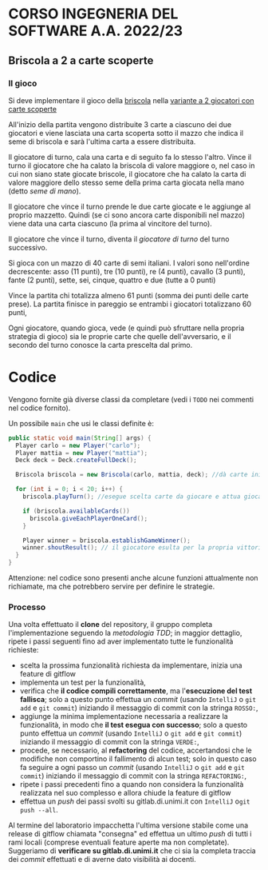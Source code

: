 # CORSO INGEGNERIA DEL SOFTWARE A.A. 2022/23

## Briscola a 2 a carte scoperte

### Il gioco

Si deve implementare il gioco della [briscola](https://it.wikipedia.org/wiki/Briscola) nella [variante a 2 giocatori con carte scoperte](https://it.wikipedia.org/wiki/Varianti_della_briscola#Briscola_scoperta) 

All'inizio della partita vengono distribuite 3 carte a ciascuno dei due giocatori 
e viene lasciata una carta scoperta sotto il mazzo che indica il seme di briscola e sarà l'ultima carta a essere distribuita.

Il giocatore di turno, cala una carta e di seguito fa lo stesso l'altro.
Vince il turno il giocatore che ha calato la briscola di valore maggiore o, nel caso in cui non siano state giocate briscole,
il giocatore che ha calato la carta di valore maggiore dello stesso seme della prima carta giocata nella mano (detto *seme di mano*).

Il giocatore che vince il turno prende le due carte giocate e 
le aggiunge al proprio mazzetto. 
Quindi (se ci sono ancora carte disponibili nel mazzo) 
viene data una carta ciascuno (la prima al vincitore del turno).

Il giocatore che vince il turno, diventa il *giocatore di turno* del turno successivo.

Si gioca con un mazzo di 40 carte di semi italiani. 
I valori sono nell'ordine decrescente: 
asso (11 punti), tre (10 punti), re (4 punti), cavallo (3 punti), fante (2 punti), sette, sei, cinque, quattro e due (tutte a 0 punti)

Vince la partita chi totalizza almeno 61 punti (somma dei punti delle carte prese). La partita finisce in pareggio se entrambi i giocatori totalizzano 60 punti,

Ogni giocatore, quando gioca, vede (e quindi può sfruttare nella propria strategia di gioco) sia le proprie carte che quelle dell'avversario, e il secondo del turno conosce la carta prescelta dal primo.


# Codice

Vengono fornite già diverse classi da completare (vedi i `TODO` nei commenti nel codice fornito).

Un possibile `main` che usi le classi definite è:

```java
public static void main(String[] args) {
  Player carlo = new Player("carlo");
  Player mattia = new Player("mattia");
  Deck deck = Deck.createFullDeck();

  Briscola briscola = new Briscola(carlo, mattia, deck); //dà carte iniziali e estrae briscola

  for (int i = 0; i < 20; i++) {
    briscola.playTurn(); //esegue scelta carte da giocare e attua giocata

    if (briscola.availableCards())
      briscola.giveEachPlayerOneCard();
    }

    Player winner = briscola.establishGameWinner();
    winner.shoutResult(); // il giocatore esulta per la propria vittoria, ma attenzione ai pareggi
  }
}
```

Attenzione: nel codice sono presenti anche alcune funzioni attualmente non richiamate,
ma che potrebbero servire per definire le strategie.

### Processo

Una volta effettuato il **clone** del repository, il gruppo completa l'implementazione seguendo la *metodologia TDD*; 
in maggior dettaglio, ripete i passi seguenti fino ad aver implementato tutte le funzionalità richieste:

* scelta la prossima funzionalità richiesta da implementare, inizia una feature di gitflow
* implementa un test per la funzionalità,
* verifica che **il codice compili correttamente**, ma l'**esecuzione del test fallisca**; solo a questo punto effettua un *commit*
  (usando `IntelliJ` o `git add` e `git commit`) iniziando il messaggio di commit con la stringa `ROSSO:`,
* aggiunge la minima implementazione necessaria a realizzare la funzionalità, in modo che **il test esegua con successo**; solo a questo punto
  effettua un *commit* (usando `IntelliJ` o `git add` e `git commit`) iniziando il messaggio di commit con la stringa `VERDE:`,
* procede, se necessario, al **refactoring** del codice, accertandosi che le modifiche non
  comportino il fallimento di alcun test; solo in questo caso fa seguire a ogni
  passo un *commit* (usando `IntelliJ` o `git add` e `git commit`)
  iniziando il messaggio di commit con la stringa `REFACTORING:`,
* ripete i passi precedenti fino a quando non considera la funzionalità realizzata nel suo complesso e allora chiude la feature di gitflow
* effettua un *push* dei passi svolti su gitlab.di.unimi.it con `IntelliJ` o`git push --all`.

Al termine del laboratorio impacchetta l'ultima versione stabile come una release di gitflow chiamata "consegna" ed effettua un ultimo *push* di tutti i rami locali (comprese eventuali feature aperte ma non completate).
Suggeriamo di **verificare su gitlab.di.unimi.it** che ci sia la completa traccia dei *commit* effettuati e di averne dato visibilità ai docenti. 
